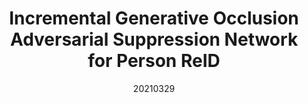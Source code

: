 ---
title: "Incremental Generative Occlusion Adversarial Suppression Network for Person ReID"
date: 20210329
category: "vision"
author_list: "Cairong Zhao; Xinbi Lv; Shuguang Dou; Shanshan Zhang; Jun Wu; Liang Wang"
pub_in: "IEEE TIP"
pdf_url: "https://ieeexplore.ieee.org/document/9397375"
img_path1: "IGOASN.png"
---